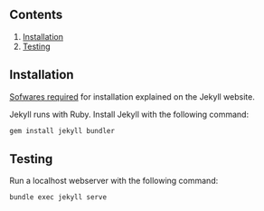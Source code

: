 ## Contents

1. [Installation](#Installation)
1. [Testing](#Testing)

## Installation

[Sofwares required](https://jekyllrb.com/docs/installation/) for installation explained on the Jekyll website.

Jekyll runs with Ruby. Install Jekyll with the following command:

```bash
gem install jekyll bundler
```

## Testing

Run a localhost webserver with the following command:

```bash
bundle exec jekyll serve
```


